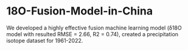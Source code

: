 # 18O-Fusion-Model-in-China
We developed a highly effective fusion machine learning model (δ18O model with resulted RMSE = 2.66, R2 = 0.74), created a precipitation isotope dataset for 1961-2022.

